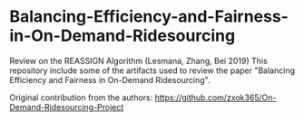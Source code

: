 # Balancing-Efficiency-and-Fairness-in-On-Demand-Ridesourcing
Review on the REASSIGN Algorithm (Lesmana, Zhang, Bei 2019)
This repository include some of the artifacts used to review the paper "Balancing Efficiency and Fairness in On-Demand Ridesourcing".

Original contribution from the authors: https://github.com/zxok365/On-Demand-Ridesourcing-Project
